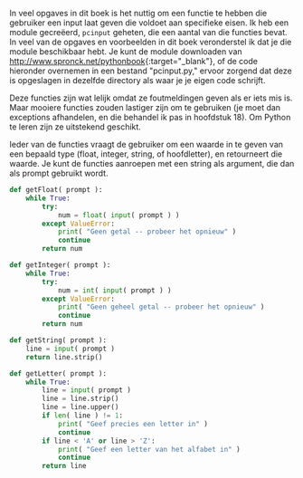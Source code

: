 In veel opgaves in dit boek is het nuttig om een functie te hebben die
gebruiker een input laat geven die voldoet aan specifieke eisen. Ik heb
een module gecreëerd, `pcinput` geheten, die een aantal van die functies
bevat. In veel van de opgaves en voorbeelden in dit boek veronderstel ik
dat je die module beschikbaar hebt. Je kunt de module downloaden van
<http://www.spronck.net/pythonbook>{:target="_blank"}, of de code hieronder overnemen in
een bestand "pcinput.py," ervoor zorgend dat deze is opgeslagen in
dezelfde directory als waar je je eigen code schrijft.

Deze functies zijn wat lelijk omdat ze foutmeldingen geven als er iets
mis is. Maar mooiere functies zouden lastiger zijn om te gebruiken (je
moet dan exceptions afhandelen, en die behandel ik pas in hoofdstuk
18).
Om Python te leren zijn ze uitstekend geschikt.

Ieder van de functies vraagt de gebruiker om een waarde in te geven van
een bepaald type (float, integer, string, of hoofdletter), en
retourneert die waarde. Je kunt de functies aanroepen met een string als
argument, die dan als prompt gebruikt wordt.

```python
def getFloat( prompt ):
    while True:
        try:
            num = float( input( prompt ) )
        except ValueError:
            print( "Geen getal -- probeer het opnieuw" )
            continue
        return num

def getInteger( prompt ):
    while True:
        try:
            num = int( input( prompt ) )
        except ValueError:
            print( "Geen geheel getal -- probeer het opnieuw" )
            continue
        return num

def getString( prompt ):
    line = input( prompt )
    return line.strip()

def getLetter( prompt ):
    while True:
        line = input( prompt )
        line = line.strip()
        line = line.upper()
        if len( line ) != 1:
            print( "Geef precies een letter in" )
            continue
        if line < 'A' or line > 'Z':
            print( "Geef een letter van het alfabet in" )
            continue
        return line
```
